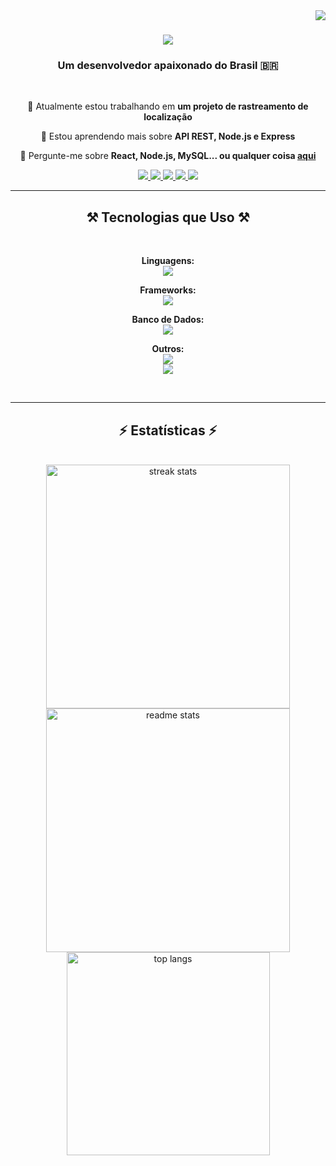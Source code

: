 <img align="right" src="https://visitor-badge.laobi.icu/badge?page_id=Luizoka.Luizoka" /> 

<h1 align="center">
    <img src="https://readme-typing-svg.herokuapp.com/?font=Righteous&size=35&center=true&vCenter=true&width=500&height=70&duration=4000&lines=Olá!+👋;+Eu+sou+Luiz+Rabelo!;" />
</h1>

<h3 align="center">Um desenvolvedor apaixonado do Brasil 🇧🇷</h3>

<br/>

<div align="center">
 
 🔭 Atualmente estou trabalhando em **um projeto de rastreamento de localização**
 
 🌱 Estou aprendendo mais sobre **API REST, Node.js e Express**

💬 Pergunte-me sobre **React, Node.js, MySQL... ou qualquer coisa [aqui](https://github.com/Luizoka/Luizoka/issues)**

</div>

<div align="center"> 
  <a href="mailto:luizgalopes01@gmail.com">
    <img src="https://img.shields.io/badge/Gmail-333333?style=for-the-badge&logo=gmail&logoColor=red" />
  </a>
  <a href="https://www.linkedin.com/in/luiz-rabelo-3743b71b9/" target="_blank">
    <img src="https://img.shields.io/badge/LinkedIn-0077B5?style=for-the-badge&logo=linkedin&logoColor=white" target="_blank" />
  </a>
  <a href="https://www.luizoka.dev" target="_blank">
     <img src="https://img.shields.io/badge/Portfolio-FF5722?style=for-the-badge&logo=todoist&logoColor=white" target="_blank" />
  </a>
  <a href="https://www.instagram.com/luizoka.dev/">
        <img src="https://img.shields.io/badge/Instagram-E4405F?style=for-the-badge&amp;logo=instagram&amp;logoColor=white"/>
    </a>
      <a href="https://codepen.io/Luizoka">
        <img src="https://img.shields.io/badge/Codepen-000000?style=for-the-badge&amp;logo=codepen&amp;logoColor=white"/>
    </a>
</div>

<hr/>

<h2 align="center">⚒️ Tecnologias que Uso ⚒️</h2>
<br/>
<div align="center">

**Linguagens:**
<br>
<img src="https://skillicons.dev/icons?i=js,ts" /><br>

**Frameworks:**
<br>
<img src="https://skillicons.dev/icons?i=react,nodejs,express" /><br>

**Banco de Dados:**
<br>
<img src="https://skillicons.dev/icons?i=mysql,postgres" /><br>

**Outros:**
<br>
<img src="https://skillicons.dev/icons?i=postman,html,css,vscode,github,go,bun,jest" /><br>
<img src="https://skillicons.dev/icons?i=php,laravel,git,figma,npm,bootstrap,docker,tailwind,ubuntu,mint,redis" /><br>
</div>
<!--<img src="https://skillicons.dev/icons?i=js,ts,nodejs,react,express,mysql,postgres,docker,html,css,php,vscode,github,git,python,blender,figma,npm,notion,bootstrap,postman,windows" /><br> -->
</div>

<br/>
<hr/>


<h2 align="center">⚡ Estatísticas ⚡</h2>
<br>
<div align="center">
  <img 
    width="390" 
    style="vertical-align: top;" 
    src="https://github-readme-streak-stats-salesp07.vercel.app/?user=Luizoka&count_private=true&theme=react&border_radius=10" 
    alt="streak stats"
  />
  <img 
    width="390" 
    style="vertical-align: top;" 
    src="https://github-readme-stats.vercel.app/api?username=Luizoka&count_private=true&show_icons=true&theme=react&rank_icon=github&border_radius=10" 
    alt="readme stats" 
  />
  <br/>
  <img 
    width="325" 
    align="center" 
    src="https://github-readme-stats.vercel.app/api/top-langs/?username=Luizoka&hide=CSS,HTML,plpgsql,openscad&langs_count=8&layout=compact&theme=react&border_radius=10&size_weight=0.5&count_weight=0.5&exclude_repo=github-readme-stats" 
    alt="top langs" 
  />
</div>

